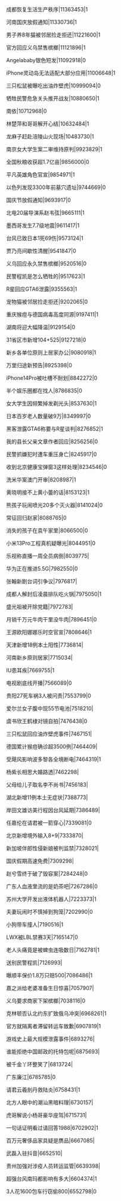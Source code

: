 成都恢复生活生产秩序|11363453|1

河南国庆放假通知|11330736|1

男子养8年猫被邻居捡走拒还|11221600|1

官方回应义乌禁售槟榔|11121896|1

Angelababy银色短发|11092918|0

iPhone灵动岛无法适配大部分应用|11006648|1

三只松鼠被曝吃出油炸壁虎|10999094|0

牺牲民警危急关头推开战友|10880650|1

南依|10712968|0

林楚萍和哥哥解开心结|10632484|1

龙麻子赶赴涪陵山火现场|10483730|1

南京女大学生案二审维持原判|9923829|1

全国秋粮收获超1.7亿亩|9856000|0

平凡英雄角色官宣|9854971|1

以色列发现3300年前墓穴遗址|9744669|0

国庆节放假通知|9693917|0

北电20届导演系赵韦弦|9665111|1

墨西哥发生7.7级地震|9611417|1

台风已致日本1死69伤|9573124|1

贾乃亮间歇性清醒|9541847|0

义乌回应永久禁售槟榔|9520516|0

民警程凯是怎么牺牲的|9517623|1

R星回应GTA6泄露|9355563|1

宠物猫被邻居捡走拒还|9202065|0

重庆猴痘与德国病毒高度同源|9197411|1

湖南将迎大幅降温|9129154|0

31省区市新增104+525|9127218|0

新乡各单位原则上居家办公|9080918|1

万里归途新预告|8925398|0

iPhone14Pro被吐槽不耐划|8842272|0

半个娱乐圈都在找人|8786835|0

女大学生因频繁掉发剃光头|8537630|1

日本百岁老人数量破9万|8349997|0

黑客泄露GTA6称要与R星谈判|8276852|1

我的县长父亲文章作者回应|8256256|0

民警抓嫌犯时遭车重压身亡|8245917|0

收到北京健康宝弹窗3这样处理|8234546|0

洗米华案澳门开审|8208987|1

黄晓明接不上黄小蕾的话|8153123|1

熊孩子玩闹喷光20多个灭火器|8141024|0

常征回归赵家|8088765|0

消失的孩子在袁午家里|8066500|0

小米13Pro工程真机疑曝光|8044951|0

乐视称直播一周全员病倒|8039775|

华为正在推进5.5G|7982550|0

张翰新剧台词引争议|7976817|

成都人解封后凌晨排队吃火锅|7975050|1

盛光祖被开除党籍|7972783|

月销千万元牛肉干里没牛肉|7896451|0

王源欧阳娜娜乐时空官宣|7808646|1

天津新增18例本土阳性|7736814|

河南新乡原则居家|7715034|

IU患耳疾|7669755|1

电视剧底线开播|7566089|0

贵阳27死车祸3人被问责|7553799|0

爱尔兰女子腹中现55节电池|7518210|

虞书欣王鹤棣对镜自拍|7476438|0

三只松鼠回应油炸壁虎事件|7467151|

德国累计猴痘确诊超3500例|7464409|

受飓风影响波多黎各全境断电|7464319|1

杨紫长相思大婚路透|7462298|

父母给儿子取名李不尚书|7456183|

湖北新增11例本土无症状|7388773|

岸田文雄访美行程因台风延期|7386489|

任嘉伦在请君被一箭穿心|7339081|0

北京新增境外输入8+9|7333870|

新加坡伴郎性侵新娘被判监禁|7328021|

国庆假期高速免费|7309298|

赵兮雪终于破了毁容案|7284248|0

广东人血液里流的是奶茶吧|7267286|0

苏州大学开发出液体机器人|7223373|1

夫妻玩闹时不慎掉到狗笼|7202990|0

小狗带车撞人|7190516|1

LWX被LBL禁赛3天|7165147|0

老人头痛竟是被蜱虫连吸数日|7162781|1

送别民警程凯|7126993|

曝顺丰保价1.8万只赔500|7086486|1

嘉之派给老婆准备生日惊喜|7057907|

义乌要求商家下架槟榔|7038116|0

克林顿否认北约东扩致俄乌冲突|6968261|1

官方就隔离者滞留转运车致歉|6907819|1

游戏史上最大规模泄露事件|6893276|

谁能拒绝中国邮政的托特包呢|6875693|

被千金丫环整笑了|6813724|

广东廉江|6785785|0

请君云羲剖丹救陆炎|6758431|1

北方人眼中的潮汕黑暗料理|6730157|

虎哥解说小杨哥豪华座驾|6715731|

一句话证明看过请回答1988|6702902|1

百万元奢侈品家具疑是赝品|6667085|

武磊入驻抖音|6652510|

贵州加强对涉疫人员转运监管|6639398|

超强台风南玛都影响有多大|6604374|1

3人花1600包车行窃偷800|6552798|0

